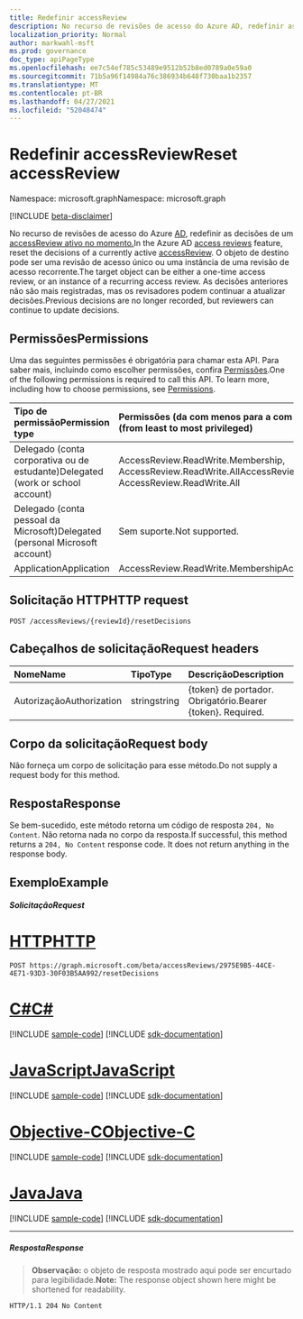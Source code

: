 ```yaml
---
title: Redefinir accessReview
description: No recurso de revisões de acesso do Azure AD, redefinir as decisões de um accessReview ativo no momento.  O objeto de destino pode ser uma revisão de acesso único ou uma instância de uma revisão de acesso recorrente.  As decisões anteriores não são mais registradas, mas os revisadores podem continuar a atualizar decisões.
localization_priority: Normal
author: markwahl-msft
ms.prod: governance
doc_type: apiPageType
ms.openlocfilehash: ee7c54ef785c53489e9512b52b8ed0789a0e59a0
ms.sourcegitcommit: 71b5a96f14984a76c386934b648f730baa1b2357
ms.translationtype: MT
ms.contentlocale: pt-BR
ms.lasthandoff: 04/27/2021
ms.locfileid: "52048474"
---
```

# <a name="reset-accessreview"></a><span data-ttu-id="d60ca-105">Redefinir accessReview</span><span class="sxs-lookup"><span data-stu-id="d60ca-105">Reset accessReview</span></span>

<span data-ttu-id="d60ca-106">Namespace: microsoft.graph</span><span class="sxs-lookup"><span data-stu-id="d60ca-106">Namespace: microsoft.graph</span></span>

[!INCLUDE [beta-disclaimer](../../includes/beta-disclaimer.md)]

<span data-ttu-id="d60ca-107">No recurso de revisões de acesso do Azure [AD,](../resources/accessreviews-root.md) redefinir as decisões de um [accessReview ativo no momento.](../resources/accessreview.md)</span><span class="sxs-lookup"><span data-stu-id="d60ca-107">In the Azure AD [access reviews](../resources/accessreviews-root.md) feature, reset the decisions of a currently active [accessReview](../resources/accessreview.md).</span></span>  <span data-ttu-id="d60ca-108">O objeto de destino pode ser uma revisão de acesso único ou uma instância de uma revisão de acesso recorrente.</span><span class="sxs-lookup"><span data-stu-id="d60ca-108">The target object can be either a one-time access review, or an instance of a recurring access review.</span></span>  <span data-ttu-id="d60ca-109">As decisões anteriores não são mais registradas, mas os revisadores podem continuar a atualizar decisões.</span><span class="sxs-lookup"><span data-stu-id="d60ca-109">Previous decisions are no longer recorded, but reviewers can continue to update decisions.</span></span>

## <a name="permissions"></a><span data-ttu-id="d60ca-110">Permissões</span><span class="sxs-lookup"><span data-stu-id="d60ca-110">Permissions</span></span>
<span data-ttu-id="d60ca-p103">Uma das seguintes permissões é obrigatória para chamar esta API. Para saber mais, incluindo como escolher permissões, confira [Permissões](/graph/permissions-reference).</span><span class="sxs-lookup"><span data-stu-id="d60ca-p103">One of the following permissions is required to call this API. To learn more, including how to choose permissions, see [Permissions](/graph/permissions-reference).</span></span>

|<span data-ttu-id="d60ca-113">Tipo de permissão</span><span class="sxs-lookup"><span data-stu-id="d60ca-113">Permission type</span></span>                        | <span data-ttu-id="d60ca-114">Permissões (da com menos para a com mais privilégios)</span><span class="sxs-lookup"><span data-stu-id="d60ca-114">Permissions (from least to most privileged)</span></span>              |
|:--------------------------------------|:---------------------------------------------------------|
|<span data-ttu-id="d60ca-115">Delegado (conta corporativa ou de estudante)</span><span class="sxs-lookup"><span data-stu-id="d60ca-115">Delegated (work or school account)</span></span>     | <span data-ttu-id="d60ca-116">AccessReview.ReadWrite.Membership, AccessReview.ReadWrite.All</span><span class="sxs-lookup"><span data-stu-id="d60ca-116">AccessReview.ReadWrite.Membership, AccessReview.ReadWrite.All</span></span> |
|<span data-ttu-id="d60ca-117">Delegado (conta pessoal da Microsoft)</span><span class="sxs-lookup"><span data-stu-id="d60ca-117">Delegated (personal Microsoft account)</span></span> | <span data-ttu-id="d60ca-118">Sem suporte.</span><span class="sxs-lookup"><span data-stu-id="d60ca-118">Not supported.</span></span> |
|<span data-ttu-id="d60ca-119">Application</span><span class="sxs-lookup"><span data-stu-id="d60ca-119">Application</span></span>                            | <span data-ttu-id="d60ca-120">AccessReview.ReadWrite.Membership</span><span class="sxs-lookup"><span data-stu-id="d60ca-120">AccessReview.ReadWrite.Membership</span></span> |

## <a name="http-request"></a><span data-ttu-id="d60ca-121">Solicitação HTTP</span><span class="sxs-lookup"><span data-stu-id="d60ca-121">HTTP request</span></span>
<!-- { "blockType": "ignored" } -->
```http
POST /accessReviews/{reviewId}/resetDecisions
```
## <a name="request-headers"></a><span data-ttu-id="d60ca-122">Cabeçalhos de solicitação</span><span class="sxs-lookup"><span data-stu-id="d60ca-122">Request headers</span></span>
| <span data-ttu-id="d60ca-123">Nome</span><span class="sxs-lookup"><span data-stu-id="d60ca-123">Name</span></span>         | <span data-ttu-id="d60ca-124">Tipo</span><span class="sxs-lookup"><span data-stu-id="d60ca-124">Type</span></span>        | <span data-ttu-id="d60ca-125">Descrição</span><span class="sxs-lookup"><span data-stu-id="d60ca-125">Description</span></span> |
|:-------------|:------------|:------------|
| <span data-ttu-id="d60ca-126">Autorização</span><span class="sxs-lookup"><span data-stu-id="d60ca-126">Authorization</span></span> | <span data-ttu-id="d60ca-127">string</span><span class="sxs-lookup"><span data-stu-id="d60ca-127">string</span></span> | <span data-ttu-id="d60ca-p104">\{token\} de portador. Obrigatório.</span><span class="sxs-lookup"><span data-stu-id="d60ca-p104">Bearer \{token\}. Required.</span></span> |

## <a name="request-body"></a><span data-ttu-id="d60ca-130">Corpo da solicitação</span><span class="sxs-lookup"><span data-stu-id="d60ca-130">Request body</span></span>
<span data-ttu-id="d60ca-131">Não forneça um corpo de solicitação para esse método.</span><span class="sxs-lookup"><span data-stu-id="d60ca-131">Do not supply a request body for this method.</span></span>


## <a name="response"></a><span data-ttu-id="d60ca-132">Resposta</span><span class="sxs-lookup"><span data-stu-id="d60ca-132">Response</span></span>
<span data-ttu-id="d60ca-p105">Se bem-sucedido, este método retorna um código de resposta `204, No Content`. Não retorna nada no corpo da resposta.</span><span class="sxs-lookup"><span data-stu-id="d60ca-p105">If successful, this method returns a `204, No Content` response code. It does not return anything in the response body.</span></span>

## <a name="example"></a><span data-ttu-id="d60ca-135">Exemplo</span><span class="sxs-lookup"><span data-stu-id="d60ca-135">Example</span></span>
##### <a name="request"></a><span data-ttu-id="d60ca-136">Solicitação</span><span class="sxs-lookup"><span data-stu-id="d60ca-136">Request</span></span>

# <a name="http"></a>[<span data-ttu-id="d60ca-137">HTTP</span><span class="sxs-lookup"><span data-stu-id="d60ca-137">HTTP</span></span>](#tab/http)
<!-- {
  "blockType": "request",
  "name": "reset_accessReview"
}-->
```http
POST https://graph.microsoft.com/beta/accessReviews/2975E9B5-44CE-4E71-93D3-30F03B5AA992/resetDecisions
```
# <a name="c"></a>[<span data-ttu-id="d60ca-138">C#</span><span class="sxs-lookup"><span data-stu-id="d60ca-138">C#</span></span>](#tab/csharp)
[!INCLUDE [sample-code](../includes/snippets/csharp/reset-accessreview-csharp-snippets.md)]
[!INCLUDE [sdk-documentation](../includes/snippets/snippets-sdk-documentation-link.md)]

# <a name="javascript"></a>[<span data-ttu-id="d60ca-139">JavaScript</span><span class="sxs-lookup"><span data-stu-id="d60ca-139">JavaScript</span></span>](#tab/javascript)
[!INCLUDE [sample-code](../includes/snippets/javascript/reset-accessreview-javascript-snippets.md)]
[!INCLUDE [sdk-documentation](../includes/snippets/snippets-sdk-documentation-link.md)]

# <a name="objective-c"></a>[<span data-ttu-id="d60ca-140">Objective-C</span><span class="sxs-lookup"><span data-stu-id="d60ca-140">Objective-C</span></span>](#tab/objc)
[!INCLUDE [sample-code](../includes/snippets/objc/reset-accessreview-objc-snippets.md)]
[!INCLUDE [sdk-documentation](../includes/snippets/snippets-sdk-documentation-link.md)]

# <a name="java"></a>[<span data-ttu-id="d60ca-141">Java</span><span class="sxs-lookup"><span data-stu-id="d60ca-141">Java</span></span>](#tab/java)
[!INCLUDE [sample-code](../includes/snippets/java/reset-accessreview-java-snippets.md)]
[!INCLUDE [sdk-documentation](../includes/snippets/snippets-sdk-documentation-link.md)]

---

##### <a name="response"></a><span data-ttu-id="d60ca-142">Resposta</span><span class="sxs-lookup"><span data-stu-id="d60ca-142">Response</span></span>
><span data-ttu-id="d60ca-143">**Observação:** o objeto de resposta mostrado aqui pode ser encurtado para legibilidade.</span><span class="sxs-lookup"><span data-stu-id="d60ca-143">**Note:** The response object shown here might be shortened for readability.</span></span>
<!-- {
  "blockType": "response",
  "truncated": true
} -->
```http
HTTP/1.1 204 No Content
```

<!-- uuid: 8fcb5dbc-d5aa-4681-8e31-b001d5168d79
2017-06-25 00:00:01 UTC -->
<!--
{
  "type": "#page.annotation",
  "description": "Reset accessReview",
  "keywords": "",
  "section": "documentation",
  "tocPath": "",
  "suppressions": [
  ]
}
-->



